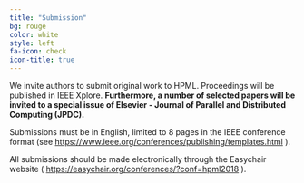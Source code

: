 ```yaml
---
title: "Submission"
bg: rouge
color: white
style: left
fa-icon: check
icon-title: true
---
```


We invite authors to submit original work to HPML. Proceedings will be published in IEEE Xplore. <b>Furthermore, a number of selected papers will be invited to a special issue of Elsevier - Journal of Parallel and Distributed Computing (JPDC).</b>

Submissions must be in English, limited to 8 pages in the IEEE conference format (see https://www.ieee.org/conferences/publishing/templates.html ). 

All submissions should be made electronically through the Easychair website ( https://easychair.org/conferences/?conf=hpml2018 ). 

